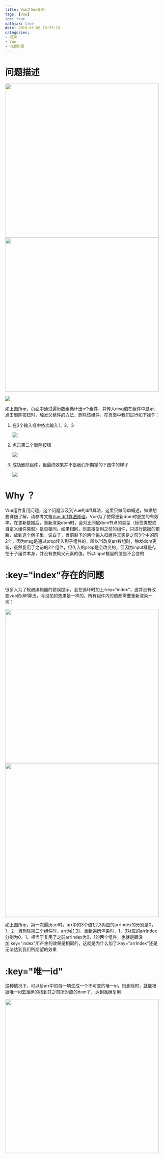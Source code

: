 ```yaml
---
title: Vue之Dom复用
tags: [Vue]
toc: true
mathjax: true
date: 2019-03-08 13:53:19
categories:
- 框架
- Vue
- 问题积累
---
```


# 问题描述

<img width="500" height="500" src="/assets/vue/problems/5.png"/><img width="500" height="500" src="/assets/vue/problems/8.png"/>

<img src="/assets/vue/problems/1.png"/>

如上图所示，页面中通过遍历数组循环出n个组件，并传入msg值在组件中显示，点击删除按钮时，触发父组件的方法，删除该组件，在页面中我们进行如下操作：

1. 在3个输入框中依次输入1，2，3

    <img src="/assets/vue/problems/2.png"/>

2. 点击第二个删除按钮

    <img src="/assets/vue/problems/3.png"/>

3. 成功删除组件，但最终效果并不是我们所期望的下图中的样子

    <img src="/assets/vue/problems/9.png"/>

# Why ？

Vue组件复用问题，这个问题涉及到Vue的diff算法，这里只做简单概述，如果想要详细了解，请参考文档[Vue diff算法原理]()，Vue为了使得更新dom时更加的有效率，在更新数据后，重新渲染dom时，会对比同层dom节点的类型（标签类型或自定义组件类型）是否相同，如果相同，则直接复用之前的组件，只进行数据的更新，放到这个例子里，说白了，当前剩下的两个输入框组件其实是之前3个中的前2个，因为msg是通过prop传入到子组件的，所以当改变arr数组时，触发dom更新，虽然复用了之前的2个组件，但传入的prop是会改变的，但因为input框是存在于子组件本身，并没有依赖父元素的值，所以input框里的值是不会变的

# :key="index"存在的问题

很多人为了规避编辑器的错误提示，会在循环时加上:key="index"，这并没有改变vue的diff算法，与没加的效果是一样的，所有组件内的值都需要重新渲染一次：

<img width="500" height="500" src="/assets/vue/problems/6.png"/><img width="500" height="500" src="/assets/vue/problems/4.png"/>

如上图所示，第一次遍历arr时，arr中的3个值1,2,3对应的arrIndex的分别是0，1，2，当删除第二个组件时，arr为[1,3]，重新遍历渲染时，1，3对应的arrIndex分别为0，1，相当于复用了之前arrIndex为0，1的两个组件，也就是跟没加:key="index"所产生的效果是相同的，这就是为什么加了:key="arrIndex"还是无法达到我们所期望的效果

# :key="唯一id"

这种情况下，可以给arr中的每一项生成一个不可变的唯一id，则删除时，就能根据唯一id去准确的找到其之前所对应的dom了，达到准确复用

<img width="500" height="500" src="/assets/vue/problems/7.png"/>